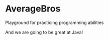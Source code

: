 # AverageBros
Playground for practicing programming abilities

And we are going to be great at Java!
